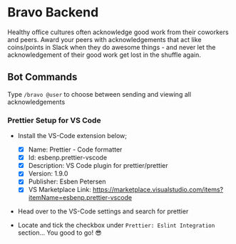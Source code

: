 
# Bravo Backend

Healthy office cultures often acknowledge good work from their coworkers and peers. Award your peers with acknowledgements that act like coins/points in Slack when they do awesome things - and never let the acknowledgement of their good work get lost in the shuffle again.

## Bot Commands
Type `/bravo @user` to choose between sending and viewing all acknowledgements


### Prettier Setup for VS Code

- Install the VS-Code extension below;

  - [x] Name: Prettier - Code formatter
  - [x] Id: esbenp.prettier-vscode
  - [x] Description: VS Code plugin for prettier/prettier
  - [x] Version: 1.9.0
  - [x] Publisher: Esben Petersen
  - [x] VS Marketplace Link: https://marketplace.visualstudio.com/items?itemName=esbenp.prettier-vscode

- Head over to the VS-Code settings and search for prettier

- Locate and tick the checkbox under `Prettier: Eslint Integration` section... You good to go! :sunglasses:

